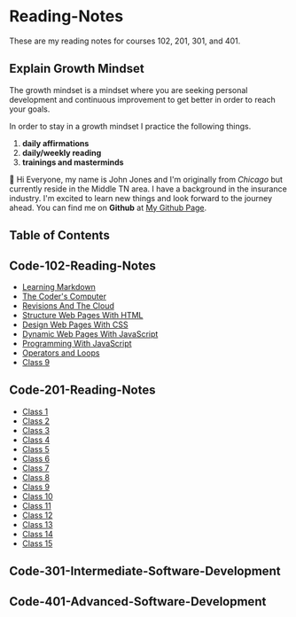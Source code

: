 # Reading-Notes

These are my reading notes for courses 102, 201, 301, and 401.

## Explain Growth Mindset

The growth mindset is a mindset where you are seeking personal development and continuous improvement to get better in order to reach your goals.

In order to stay in a growth mindset I practice the following things.

1. **daily affirmations**
2. **daily/weekly reading**
3. **trainings and masterminds**

:wave: Hi Everyone, my name is John Jones and I'm originally from *Chicago* but currently reside in the Middle TN area.  I have a background in the insurance industry.  I'm excited to learn new things and look forward to the journey ahead. You can find me on **Github** at [My Github Page](https://github.com/Jpauljonesii).

## Table of Contents

## Code-102-Reading-Notes

- [Learning Markdown](https://jpauljonesii.github.io/Reading-Notes/102/Read-01-Learning-Markdown)
- [The Coder's Computer](https://jpauljonesii.github.io/Reading-Notes/102/Read-02-The-Coders-Computer)
- [Revisions And The Cloud](https://jpauljonesii.github.io/Reading-Notes/102/Read-03-Revisions-And-The-Cloud)
- [Structure Web Pages With HTML](https://jpauljonesii.github.io/Reading-Notes/102/Read-04-Structure-Web-pages-with-HTML)
- [Design Web Pages With CSS](https://jpauljonesii.github.io/Reading-Notes/102/Read-05-Design-web-pages-with-CSS)
- [Dynamic Web Pages With JavaScript](https://jpauljonesii.github.io/Reading-Notes/102/Read-06-Dynamic-Web-Pages-with-JavaScript)
- [Programming With JavaScript](https://jpauljonesii.github.io/Reading-Notes/102/Read-07-Programming-With-JavaScript)
- [Operators and Loops](https://jpauljonesii.github.io/Reading-Notes/102/Read-08-Operators-and-Loops)
- [Class 9](https://github.com/Jpauljonesii/Reading-Notes/class9)

## Code-201-Reading-Notes

- [Class 1](https://jpauljonesii.github.io/Reading-Notes/201/Read-class-01)
- [Class 2](https://jpauljonesii.github.io/Reading-Notes/201/Read-class-02)
- [Class 3](https://jpauljonesii.github.io/Reading-Notes/201/Read-class-03)
- [Class 4](https://jpauljonesii.github.io/Reading-Notes/201/Read-class-04)
- [Class 5](https://jpauljonesii.github.io/Reading-Notes/201/Read-class-05)
- [Class 6](https://jpauljonesii.github.io/Reading-Notes/201/Read-class-06)
- [Class 7](https://jpauljonesii.github.io/Reading-Notes/201/Read-class-07)
- [Class 8](https://jpauljonesii.github.io/Reading-Notes/201/Read-class-08)
- [Class 9](https://jpauljonesii.github.io/Reading-Notes/201/Read-class-09)
- [Class 10](https://jpauljonesii.github.io/Reading-Notes/201/Read-class-10)
- [Class 11](https://jpauljonesii.github.io/Reading-Notes/201/Read-class-11)
- [Class 12](https://jpauljonesii.github.io/Reading-Notes/201/Read-class-12)
- [Class 13](https://jpauljonesii.github.io/Reading-Notes/201/Read-class-13)
- [Class 14](https://jpauljonesii.github.io/Reading-Notes/201/Read-class-14)
- [Class 15](https://jpauljonesii.github.io/Reading-Notes/201/Read-class-14-Psychological-Safety)

## Code-301-Intermediate-Software-Development

## Code-401-Advanced-Software-Development
